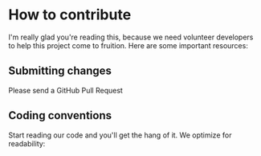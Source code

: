 # How to contribute

I'm really glad you're reading this, because we need volunteer developers to help this project come to fruition.
Here are some important resources:

## Submitting changes

Please send a GitHub Pull Request

## Coding conventions

Start reading our code and you'll get the hang of it. We optimize for readability:
